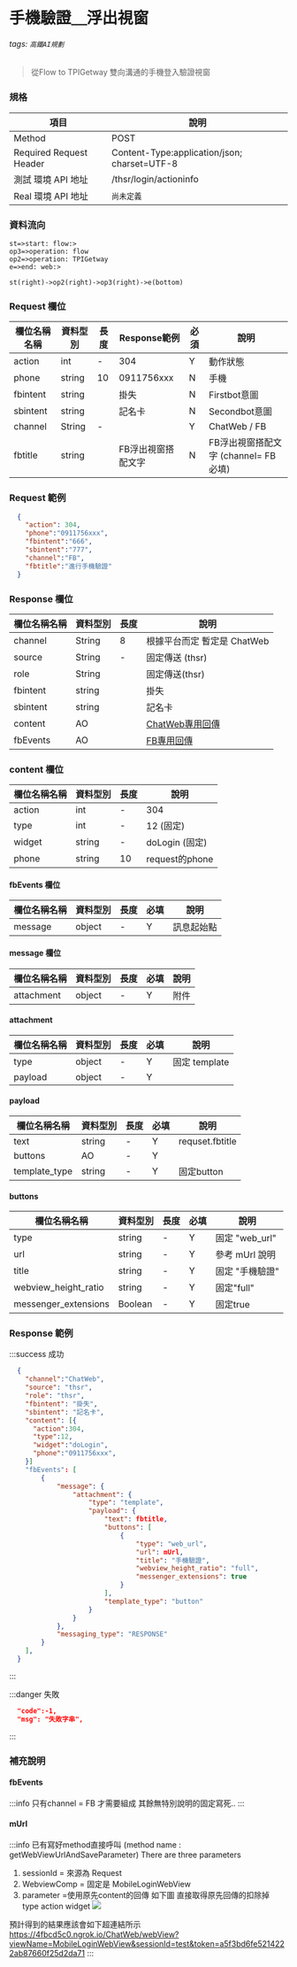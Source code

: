 # 手機驗證＿浮出視窗
###### tags: `高鐵AI規劃`

>從Flow to TPIGetway 雙向溝通的手機登入驗證視窗


### 規格

  項目 | 說明
  ---- | ---
  Method | POST
  Required Request Header |  Content-Type:application/json; charset=UTF-8
  測試 環境 API 地址 | /thsr/login/actioninfo
  Real 環境 API 地址 | `尚未定義`

    
### 資料流向
  ```flow
st=>start: flow:>
op3=>operation: flow 
op2=>operation: TPIGetway
e=>end: web:>

st(right)->op2(right)->op3(right)->e(bottom)

```

### Request 欄位

  欄位名稱名稱 | 資料型別| 長度|Response範例| 必須 | 說明
  --------- | ------- |-----| --------|--------|--------
action |int | - | 304 | Y | 動作狀態
phone| string | 10 | 0911756xxx | N | 手機
fbintent | string | | 掛失 | N | Firstbot意圖
sbintent | string | | 記名卡 | N | Secondbot意圖
channel  | String |-| | Y | ChatWeb / FB
fbtitle | string | | FB浮出視窗搭配文字 | N | FB浮出視窗搭配文字 (channel= FB 必填)


### Request 範例
```json
  {
    "action": 304,   
    "phone":"0911756xxx",
    "fbintent":"666",
    "sbintent":"777",
    "channel":"FB",
    "fbtitle":"進行手機驗證"
  }
```


### Response 欄位

  欄位名稱名稱 | 資料型別| 長度| 說明
  --------- | ------- |-----| --------
  channel  | String |8| 根據平台而定 暫定是 ChatWeb
  source |String | -| 固定傳送 (thsr)
  role |String||固定傳送(thsr)
  fbintent | string | | 掛失 | N | Firstbot意圖
  sbintent | string | | 記名卡 | N | Secondbot意圖
  content | AO |  |  [ChatWeb專用回傳](#content-%E6%AC%84%E4%BD%8D)
  fbEvents| AO |  |  [FB專用回傳](#fbEvents-%E6%AC%84%E4%BD%8D)


### content 欄位  

  欄位名稱名稱 | 資料型別| 長度 | 說明
  --------- | ------- |-----| --------
  action | int | - | 304 |
  type | int | - | 12 (固定)
  widget | string | - | doLogin (固定)
  phone| string | 10 | request的phone


#### fbEvents 欄位
  欄位名稱名稱 | 資料型別| 長度 | 必填| 說明
  --------- | ------- |-----|-| --------
  message | object | - | Y | 訊息起始點
  
#### message 欄位
  欄位名稱名稱 | 資料型別| 長度 | 必填| 說明
  --------- | ------- |-----|-| --------
  attachment | object | - | Y | 附件
#### attachment
  欄位名稱名稱 | 資料型別| 長度 | 必填| 說明
  --------- | ------- |-----|-| --------
  type | object | - | Y | 固定 template
  payload | object | - | Y | 
  
#### payload   
  欄位名稱名稱 | 資料型別| 長度 | 必填| 說明
  --------- | ------- |-----|-| --------
  text | string | - | Y | requset.fbtitle
  buttons | AO | - | Y | 
  template_type  | string | - | Y | 固定button
  
#### buttons
  欄位名稱名稱 | 資料型別| 長度 | 必填| 說明
  --------- | ------- |-----|-| --------
  type | string | - | Y | 固定 "web_url"
  url| string | - | Y | 參考 mUrl 說明
  title| string | - | Y | 固定 "手機驗證"
  webview_height_ratio| string | - | Y | 固定"full"
  messenger_extensions| Boolean | - | Y | 固定true
    

### Response 範例
:::success
成功
```json
  {
    "channel":"ChatWeb",
    "source": "thsr",
    "role": "thsr",
    "fbintent": "掛失",
    "sbintent": "記名卡",
    "content": [{
      "action":304,
      "type":12,
      "widget":"doLogin",
      "phone":"0911756xxx",
    }]
    "fbEvents": [
        {
            "message": {
                "attachment": {
                    "type": "template",
                    "payload": {
                        "text": fbtitle,
                        "buttons": [
                            {
                                "type": "web_url",
                                "url": mUrl,
                                "title": "手機驗證",
                                "webview_height_ratio": "full",
                                "messenger_extensions": true
                            }
                        ],
                        "template_type": "button"
                    }
                }
            },
            "messaging_type": "RESPONSE"
        }
    ],
  }
```
:::

:::danger
失敗
```json
  "code":-1,
  "msg": "失敗字串",
```
:::

### 補充說明

#### fbEvents
:::info
 只有channel = FB 才需要組成
其餘無特別說明的固定寫死..
:::

#### mUrl
:::info
已有寫好method直接呼叫 
(method name : getWebViewUrlAndSaveParameter)
There are three parameters

1. sessionId = 來源為 Request 
2. WebviewComp  = 固定是 MobileLoginWebView 
3. parameter =使用原先content的回傳 如下圖
直接取得原先回傳的扣除掉 type action widget
![](https://i.imgur.com/YzTmumJ.png)

預計得到的結果應該會如下超連結所示
https://4fbcd5c0.ngrok.io/ChatWeb/webView?viewName=MobileLoginWebView&sessionId=test&token=a5f3bd6fe5214222ab87660f25d2da71
:::